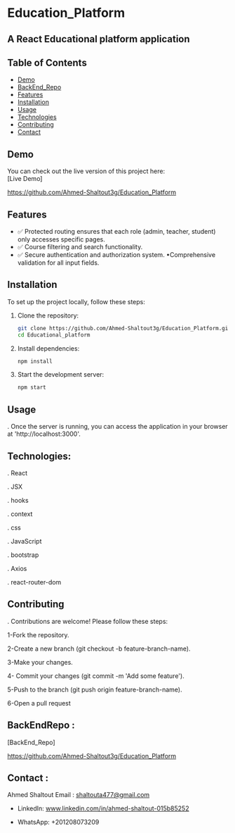 # Education_Platform


## A React Educational platform application


## Table of Contents
- [Demo](#demo)
- [BackEnd_Repo](#backend)
- [Features](#features)
- [Installation](#installation)
- [Usage](#usage)
- [Technologies](#technologies)
- [Contributing](#contributing)
- [Contact](#contact)

## Demo
You can check out the live version of this project here:  
[Live Demo]

https://github.com/Ahmed-Shaltout3g/Education_Platform

## Features
- ✅ Protected routing ensures that each role (admin, teacher, student) only accesses specific pages.
- ✅ Course filtering and search functionality.
- ✅ Secure authentication and authorization system. •Comprehensive validation for all input fields.

## Installation
To set up the project locally, follow these steps:

1. Clone the repository:
   ```sh
   git clone https://github.com/Ahmed-Shaltout3g/Education_Platform.git
   cd Educational_platform


2. Install dependencies:
   ```sh
   npm install

3. Start the development server:
   ```sh
   npm start

## Usage
. Once the server is running, you can access the application in your browser at 'http://localhost:3000'.

## Technologies:

. React

. JSX

. hooks

. context

. css

. JavaScript

. bootstrap

. Axios

. react-router-dom

## Contributing
. Contributions are welcome! Please follow these steps:

1-Fork the repository.

2-Create a new branch (git checkout -b feature-branch-name). 

3-Make your changes.

4- Commit your changes (git commit -m 'Add some feature'). 

5-Push to the branch (git push origin feature-branch-name). 

6-Open a pull request

## BackEndRepo :

[BackEnd_Repo]

https://github.com/Ahmed-Shaltout3g/Education_Platform


## Contact :

Ahmed Shaltout Email : shaltouta477@gmail.com

- LinkedIn: www.linkedin.com/in/ahmed-shaltout-015b85252

- WhatsApp: +201208073209


